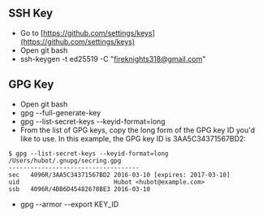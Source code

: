 ## SSH Key
- Go to [https://github.com/settings/keys](https://github.com/settings/keys)
- Open git bash
- ssh-keygen -t ed25519 -C "fireknights318@gmail.com"

## GPG Key
- Open git bash
- gpg --full-generate-key
- gpg --list-secret-keys --keyid-format=long
- From the list of GPG keys, copy the long form of the GPG key ID you'd like to use. In this example, the GPG key ID is 3AA5C34371567BD2:
```
$ gpg --list-secret-keys --keyid-format=long
/Users/hubot/.gnupg/secring.gpg
------------------------------------
sec   4096R/3AA5C34371567BD2 2016-03-10 [expires: 2017-03-10]
uid                          Hubot <hubot@example.com>
ssb   4096R/4BB6D45482678BE3 2016-03-10
```
- gpg --armor --export KEY_ID
